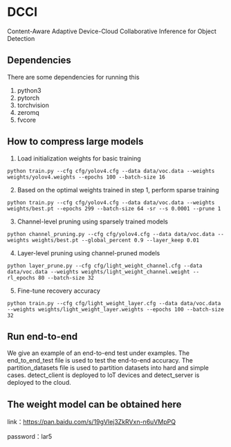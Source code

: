 # DCCI
Content-Aware Adaptive Device-Cloud Collaborative Inference for Object Detection

## Dependencies
There are some dependencies for running this
1. python3
2. pytorch
3. torchvision
4. zeromq
5. fvcore



## How to compress large models
1. Load initialization weights for basic training
```azure
python train.py --cfg cfg/yolov4.cfg --data data/voc.data --weights weights/yolov4.weights --epochs 100 --batch-size 16
```
2. Based on the optimal weights trained in step 1, perform sparse training
```azure
python train.py --cfg cfg/yolov4.cfg --data data/voc.data --weights weights/best.pt --epochs 299 --batch-size 64 -sr --s 0.0001 --prune 1
```
3. Channel-level pruning using sparsely trained models
```azure
python channel_pruning.py --cfg cfg/yolov4.cfg --data data/voc.data --weights weights/best.pt --global_percent 0.9 --layer_keep 0.01
```

4. Layer-level pruning using channel-pruned models
```azure
python layer_prune.py --cfg cfg/light_weight_channel.cfg --data data/voc.data --weights weights/light_weight_channel.weight --rl_epochs 80 --batch-size 32
```
5. Fine-tune recovery accuracy
```azure
python train.py --cfg cfg/light_weight_layer.cfg --data data/voc.data --weights weights/light_weight_layer.weights --epochs 100 --batch-size 32
```


## Run end-to-end
We give an example of an end-to-end test under examples. The end_to_end_test file is used to test the end-to-end accuracy. The partition_datasets file is used to partition datasets into hard and simple cases. detect_client is deployed to IoT devices and detect_server is deployed to the cloud.


## The weight model can be obtained here
link：https://pan.baidu.com/s/19gVlej3ZkRVxn-n6uVMpPQ

password：lar5
